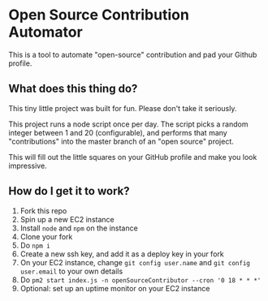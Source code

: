# Open Source Contribution Automator

This is a tool to automate "open-source" contribution and pad your Github profile.

## What does this thing do?

This tiny little project was built for fun. Please don't take it seriously.

This project runs a node script once per day. The script picks a random integer
between 1 and 20 (configurable), and performs that many "contributions" into
the master branch of an "open source" project.

This will fill out the little squares on your GitHub profile and make you look
impressive.

## How do I get it to work?

1. Fork this repo
2. Spin up a new EC2 instance
3. Install `node` and `npm` on the instance
4. Clone your fork
5. Do `npm i`
6. Create a new ssh key, and add it as a deploy key in your fork
7. On your EC2 instance, change `git config user.name` and `git config user.email` to your own details
8. Do `pm2 start index.js -n openSourceContributor --cron '0 18 * * *'`
9. Optional: set up an uptime monitor on your EC2 instance
